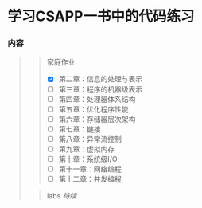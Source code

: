 # 学习CSAPP一书中的代码练习

### 内容

> > 家庭作业
> > 
> > - [x] 第二章：信息的处理与表示
> > - [ ] 第三章：程序的机器级表示
> > - [ ] 第四章：处理器体系结构
> > - [ ] 第五章：优化程序性能
> > - [ ] 第六章：存储器层次架构
> > - [ ] 第七章：链接
> > - [ ] 第八章：异常流控制
> > - [ ] 第九章：虚拟内存
> > - [ ] 第十章：系统级I/O
> > - [ ] 第十一章：网络编程
> > - [ ] 第十二章：并发编程
> >   
> 
> > labs
> > _待续_
